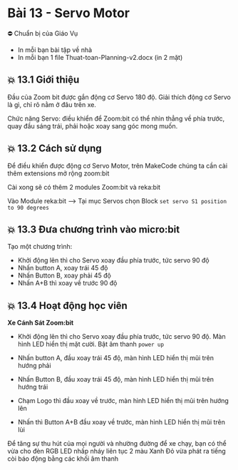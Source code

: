 # Bài 13 - Servo Motor

⛔ Chuẩn bị của Giáo Vụ
- In mỗi bạn bài tập về nhà
- In mỗi bạn 1 file Thuat-toan-Planning-v2.docx (in 2 mặt)

## 💥 13.1 Giới thiệu

Đầu của Zoom bit được gắn động cơ Servo 180 độ. Giải thích động cơ Servo là gì, chỉ rõ nằm ở đâu trên xe.

Chức năng Servo: điều khiển để Zoom:bit có thể nhìn thẳng về phía trước, quay đầu sáng trái, phải hoặc xoay sang góc mong muốn.

## 💥 13.2 Cách sử dụng

Để điều khiển được động cơ Servo Motor, trên MakeCode chúng ta cần cài thêm extensions mở rộng zoom:bit

Cài xong sẽ có thêm 2 modules Zoom:bit và reka:bit

Vào Module reka:bit --> Tại mục Servos chọn Block `set servo S1 position to 90 degrees`

## 💥 13.3 Đưa chương trình vào micro:bit

Tạo một chương trình:

* Khởi động lên thì cho Servo xoay đầu phía trước, tức servo 90 độ
* Nhấn button A, xoay trái 45 độ
* Nhấn Button B, xoay phải 45 độ
* Nhấn A+B thì xoay về trước 90 độ

## 💥 13.4 Hoạt động học viên

**Xe Cánh Sát Zoom:bit**

* Khởi động lên thì cho Servo xoay đầu phía trước, tức servo 90 độ. Màn hình LED hiển thị mặt cười. Bật âm thanh `power up`
* Nhấn button A, đầu xoay trái 45 độ, màn hình LED hiển thị mũi trên hướng phải
* Nhấn Button B, đầu xoay trái 45 độ, màn hình LED hiển thị mũi trên hướng trái

* Chạm Logo thì đầu xoay về trước, màn hình LED hiển thị mũi trên hướng lên
* Nhấn thì Button A+B đầu xoay về trước, màn hình LED hiển thị mũi trên lùi

Để tăng sự thu hút của mọi người và nhường đường để xe chạy, bạn có thể vừa cho đèn RGB LED nhấp nháy liên tục 2 màu Xanh Đỏ vừa phát ra tiếng còi báo động bằng các khối âm thanh

